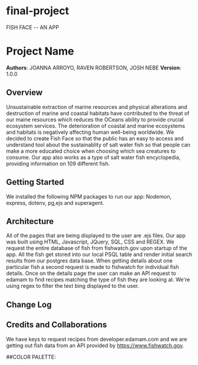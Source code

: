 # final-project


FISH FACE -- AN APP 






# Project Name

**Authors**: JOANNA ARROYO, RAVEN ROBERTSON, JOSH NEBE
**Version**: 1.0.0 

## Overview
Unsustainable extraction of marine resources and physical alterations and destruction of marine and coastal habitats have contributed to the threat of our maine resources which reduces the OCeans ability to provide crucial ecosystem services. The deterioration of coastal and marine ecosystems and habitats is negatively affecting human well-being worldwide. We decided to create Fish Face so that the public has an easy to access and understand tool about the sustainablity of salt water fish so that people can make a more educated choice when choosing which sea creatures to consume. Our app also works as a type of salt water fish encyclopedia, providing information on 109 different fish.

## Getting Started
We installed the following NPM packages to run our app: Nodemon, express, dotenv, pg,ejs and superagent. 

## Architecture
All of the pages that are being displayed to the user are .ejs files. Our app was built using HTML, Javascript, JQuery, SQL, CSS and REGEX. 
We request the entire database of fish from fishwatch.gov upon startup of the app. All the fish get stored into our local PSQL table and render initial search results from our postgres data base. When getting details about one particular fish a second request is made to fishwatch for individual fish details. Once on the details page the user can make an API request to edamam to find recipes matching the type of fish they are looking at. 
We're using regex to filter the text bing displayed to the user. 

## Change Log


## Credits and Collaborations
 We have keys to request recipes from developer.edamam.com and we are getting out fish data from an API provided by https://www.fishwatch.gov.
<!-- COLORS PROVIDED BY COLORS.CO -->


##COLOR PALETTE:

<!-- DARK SEAWEED: #79B791
METALLIC SEAWEED: #187795
ISABELLINE: #EAEDEA
CHARCOAL: #383F51
INDIPENDENCE:#3C4F78 
LOGO WHITE: #DADAD9
-->